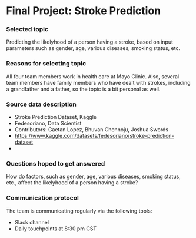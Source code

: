 # Final Project: Stroke Prediction

### Selected topic
Predicting the likelyhood of a person having a stroke, based on input parameters such as gender, age, various diseases, smoking status, etc.

### Reasons for selecting topic
All four team members work in health care at Mayo Clinic. Also, several team members have family members who have dealt with strokes, including a grandfather and a father, so the topic is a bit personal as well.

### Source data description
- Stroke Prediction Dataset, Kaggle
- Fedesoriano, Data Scientist
- Contributors: Gaetan Lopez, Bhuvan Chennoju, Joshua Swords
- https://www.kaggle.com/datasets/fedesoriano/stroke-prediction-dataset
- 

### Questions hoped to get answered
How do factors, such as gender, age, various diseases, smoking status, etc., affect the likelyhood of a person having a stroke?

### Communication protocol
The team is communicating regularly via the following tools:
- Slack channel
- Daily touchpoints at 8:30 pm CST

